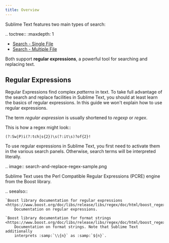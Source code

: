 ```yaml
---
title: Overview
---
```



Sublime Text features
two main types of search:

.. toctree::
   :maxdepth: 1

- [Search - Single File](./search-and-replace-single.md)
- [Search - Multiple File](./search-and-replace-multiple.md)

Both support **regular expressions**,
a powerful tool for searching and replacing text.

## Regular Expressions

Regular Expressions find complex *patterns* in text.
To take full advantage
of the search and replace facilities in Sublime Text,
you should at least learn
the basics of regular expressions.
In this guide
we won't explain how to use regular expressions.

The term *regular expression*
is usually shortened to *regexp* or *regex*.

This is how a regex might look::

```regex
(?:Sw|P)i(?:tch|s{2})\s(?:it\s)?of{2}!
```

To use regular expressions in Sublime Text,
you first need to activate them in
the various search panels.
Otherwise, search terms will be interpreted literally.

.. image:: search-and-replace-regex-sample.png

Sublime Text uses the
Perl Compatible Regular Expressions (PCRE) engine
from the Boost library.

.. seealso::

	`Boost library documentation for regular expressions <https://www.boost.org/doc/libs/release/libs/regex/doc/html/boost_regex/syntax/perl_syntax.html>`_
		Documentation on regular expressions.

	`Boost library documentation for format strings <https://www.boost.org/doc/libs/release/libs/regex/doc/html/boost_regex/format/perl_format.html>`_
		Documentation on format strings. Note that Sublime Text additionally
		interprets :samp:`\\{n}` as :samp:`${n}`.